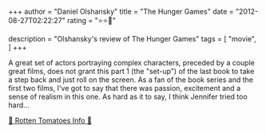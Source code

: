 +++
author = "Daniel Olshansky"
title = "The Hunger Games"
date = "2012-08-27T02:22:27"
rating = "⭐⭐🌟"

description = "Olshansky's review of The Hunger Games"
tags = [
    "movie",
]
+++


A great set of actors portraying complex characters, preceded by a couple great films, does not grant this part 1 (the "set-up") of the last book to take a step back and just roll on the screen. As a fan of the book series and the first two films, I've got to say that there was passion, excitement and a sense of realism in this one. As hard as it to say, I think Jennifer tried too hard...

[🍅 Rotten Tomatoes Info 🍅](https://www.rottentomatoes.com//m/the_hunger_games)